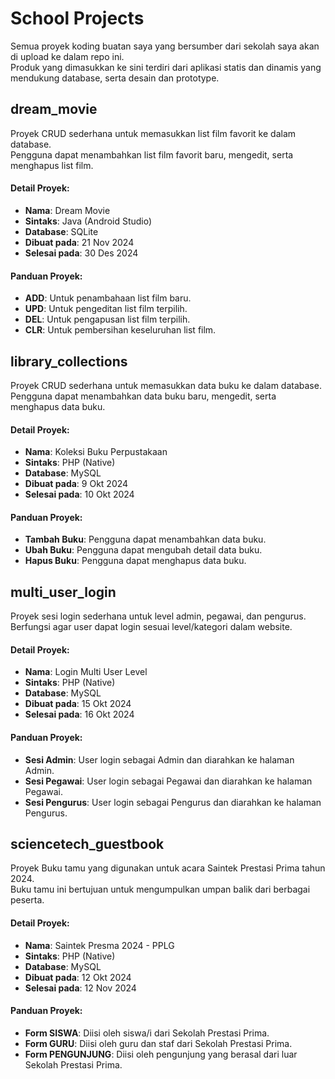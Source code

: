 # School Projects

Semua proyek koding buatan saya yang bersumber dari sekolah saya akan di upload ke dalam repo ini.  
Produk yang dimasukkan ke sini terdiri dari aplikasi statis dan dinamis yang mendukung database, serta desain dan prototype.


## dream_movie

Proyek CRUD sederhana untuk memasukkan list film favorit ke dalam database.  
Pengguna dapat menambahkan list film favorit baru, mengedit, serta menghapus list film.

#### Detail Proyek:
- **Nama**: Dream Movie
- **Sintaks**: Java (Android Studio)
- **Database**: SQLite
- **Dibuat pada**: 21 Nov 2024
- **Selesai pada**: 30 Des 2024

#### Panduan Proyek:
- **ADD**: Untuk penambahaan list film baru.
- **UPD**: Untuk pengeditan list film terpilih.
- **DEL**: Untuk pengapusan list film terpilih.
- **CLR**: Untuk pembersihan keseluruhan list film.


## library_collections

Proyek CRUD sederhana untuk memasukkan data buku ke dalam database.  
Pengguna dapat menambahkan data buku baru, mengedit, serta menghapus data buku.

#### Detail Proyek:
- **Nama**: Koleksi Buku Perpustakaan
- **Sintaks**: PHP (Native)
- **Database**: MySQL
- **Dibuat pada**: 9 Okt 2024
- **Selesai pada**: 10 Okt 2024

#### Panduan Proyek:
- **Tambah Buku**: Pengguna dapat menambahkan data buku.
- **Ubah Buku**: Pengguna dapat mengubah detail data buku.
- **Hapus Buku**: Pengguna dapat menghapus data buku.


## multi_user_login

Proyek sesi login sederhana untuk level admin, pegawai, dan pengurus.  
Berfungsi agar user dapat login sesuai level/kategori dalam website.

#### Detail Proyek:
- **Nama**: Login Multi User Level
- **Sintaks**: PHP (Native)
- **Database**: MySQL
- **Dibuat pada**: 15 Okt 2024
- **Selesai pada**: 16 Okt 2024

#### Panduan Proyek:
- **Sesi Admin**: User login sebagai Admin dan diarahkan ke halaman Admin.
- **Sesi Pegawai**: User login sebagai Pegawai dan diarahkan ke halaman Pegawai.
- **Sesi Pengurus**: User login sebagai Pengurus dan diarahkan ke halaman Pengurus.


## sciencetech_guestbook

Proyek Buku tamu yang digunakan untuk acara Saintek Prestasi Prima tahun 2024.  
Buku tamu ini bertujuan untuk mengumpulkan umpan balik dari berbagai peserta.

#### Detail Proyek:
- **Nama**: Saintek Presma 2024 - PPLG
- **Sintaks**: PHP (Native)
- **Database**: MySQL
- **Dibuat pada**: 12 Okt 2024
- **Selesai pada**: 12 Nov 2024

#### Panduan Proyek:
- **Form SISWA**: Diisi oleh siswa/i dari Sekolah Prestasi Prima.
- **Form GURU**: Diisi oleh guru dan staf dari Sekolah Prestasi Prima.
- **Form PENGUNJUNG**: Diisi oleh pengunjung yang berasal dari luar Sekolah Prestasi Prima.
